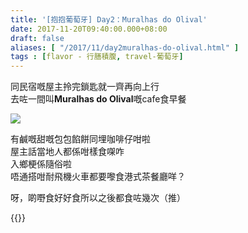 ```yaml
---
title: '[抱抱葡萄牙] Day2：Muralhas do Olival'
date: 2017-11-20T09:40:00.000+08:00
draft: false
aliases: [ "/2017/11/day2muralhas-do-olival.html" ]
tags : [flavor - 行膳積腹, travel-葡萄牙]
---
```


同民宿嘅屋主拎完鎖匙就一齊再向上行  
去咗一間叫**Muralhas do Olival**嘅cafe食早餐  

![](/images/portugal2c.jpg)

有鹹嘅甜嘅包包餡餅同埋咖啡仔咁啦  
屋主話當地人都係咁樣食㗎咋  
入鄉梗係隨俗啦  
唔通搭咁耐飛機火車都要嚟食港式茶餐廳咩？  
  
呀，啲嘢食好好食所以之後都食咗幾次（推）  
  
  

{{<portugal>}}  
